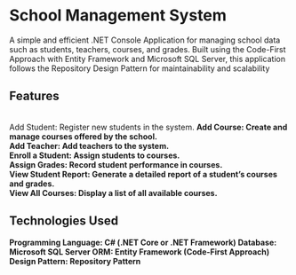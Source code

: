 <h1>﻿School Management System</h1>

A simple and efficient .NET Console Application for managing school data such as 
students, teachers, courses, and grades. Built using the Code-First Approach
with Entity Framework and Microsoft SQL Server, this application follows
the Repository Design Pattern for maintainability and scalability

<h2>Features</h2>

<br>Add Student: Register new students in the system.
<b r>Add Course: Create and manage courses offered by the school.
<br>Add Teacher: Add teachers to the system.
<br>Enroll a Student: Assign students to courses.
<br>Assign Grades: Record student performance in courses.
<br>View Student Report: Generate a detailed report of a student’s courses and grades.
<br>View All Courses: Display a list of all available courses.

<h2>Technologies Used</h2>

Programming Language: C# (.NET Core or .NET Framework)
Database: Microsoft SQL Server
ORM: Entity Framework (Code-First Approach)
Design Pattern: Repository Pattern
